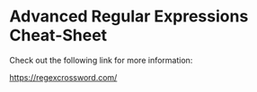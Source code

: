 # Advanced Regular Expressions Cheat-Sheet

Check out the following link for more information:

https://regexcrossword.com/

